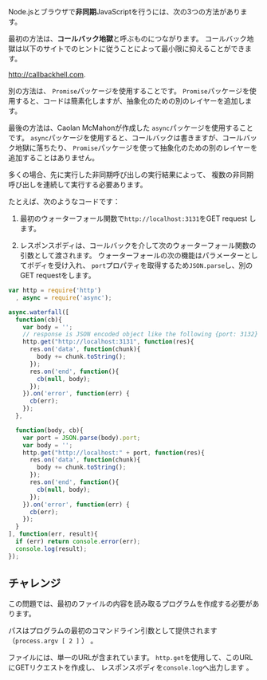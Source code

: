 Node.jsとブラウザで**非同期**JavaScriptを行うには、次の3つの方法があります。

最初の方法は、**コールバック地獄**と呼ぶものにつながります。
コー​​ルバック地獄は以下のサイトでのヒントに従うことによって最小限に抑えることができます。

  http://callbackhell.com.

別の方法は、 `Promise`パッケージを使用することです。
`Promise`パッケージを使用すると、コードは簡素化しますが、抽象化のための別のレイヤーを追加します。

最後の方法は、Caolan McMahonが作成した `async`パッケージを使用することです。
`async`パッケージを使用すると、コールバックは書きますが、コールバック地獄に落ちたり、
`Promise`パッケージを使って抽象化のための別のレイヤーを追加することはありません。

多くの場合、先に実行した非同期呼び出しの実行結果によって、
複数の非同期呼び出しを連続して実行する必要あります。

たとえば、次のようなコードです：

1) 最初のウォーターフォール関数で`http://localhost:3131`をGET request します。

2) レスポンスボディは、コールバックを介して次のウォーターフォール関数の引数として渡されます。
ウォーターフォールの次の機能はパラメーターとしてボディを受け入れ、
`port`プロパティを取得するため`JSON.parse`し、別のGET requestをします。

```js
var http = require('http')
  , async = require('async');

async.waterfall([
  function(cb){
    var body = '';
    // response is JSON encoded object like the following {port: 3132}
    http.get("http://localhost:3131", function(res){
      res.on('data', function(chunk){
        body += chunk.toString();
      });
      res.on('end', function(){
        cb(null, body);
      });
    }).on('error', function(err) {
      cb(err);
    });
  },

  function(body, cb){
    var port = JSON.parse(body).port;
    var body = '';
    http.get("http://localhost:" + port, function(res){
      res.on('data', function(chunk){
        body += chunk.toString();
      });
      res.on('end', function(){
        cb(null, body);
      });
    }).on('error', function(err) {
      cb(err);
    });
  }
], function(err, result){
  if (err) return console.error(err);
  console.log(result);
});
```

## チャレンジ

この問題では、最初のファイルの内容を読み取るプログラムを作成する必要があります。

パスはプログラムの最初のコマンドライン引数として提供されます
（`process.argv [ 2 ]` ） 。

ファイルには、単一のURLが含まれています。
`http.get`を使用して、このURLにGETリクエストを作成し、 レスポンスボディを`console.log`へ出力します 。

